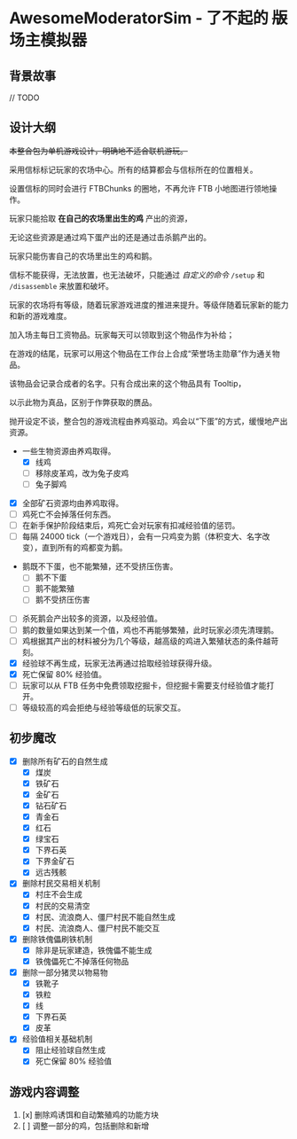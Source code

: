 # AwesomeModeratorSim - 了不起的 ~~版~~ 场主模拟器

## 背景故事

// TODO

## 设计大纲

~~本整合包为单机游戏设计，明确地不适合联机游玩。~~

采用信标标记玩家的农场中心。所有的结算都会与信标所在的位置相关。

设置信标的同时会进行 FTBChunks 的圈地，不再允许 FTB 小地图进行领地操作。

玩家只能拾取 **在自己的农场里出生的鸡** 产出的资源，

无论这些资源是通过鸡下蛋产出的还是通过击杀鹅产出的。

玩家只能伤害自己的农场里出生的鸡和鹅。

信标不能获得，无法放置，也无法破坏，只能通过 *自定义的命令* `/setup` 和 `/disassemble` 来放置和破坏。

玩家的农场将有等级，随着玩家游戏进度的推进来提升。等级伴随着玩家新的能力和新的游戏难度。

加入场主每日工资物品。玩家每天可以领取到这个物品作为补给；

在游戏的结尾，玩家可以用这个物品在工作台上合成“荣誉场主勋章”作为通关物品。

该物品会记录合成者的名字。只有合成出来的这个物品具有 Tooltip，

以示此物为真品，区别于作弊获取的赝品。

抛开设定不谈，整合包的游戏流程由养鸡驱动。鸡会以“下蛋”的方式，缓慢地产出资源。

- 一些生物资源由养鸡取得。
  - [x] 线鸡
  - [ ] 移除皮革鸡，改为兔子皮鸡
  - [ ] 兔子脚鸡
- [x] 全部矿石资源均由养鸡取得。
- [ ] 鸡死亡不会掉落任何东西。
- [ ] 在新手保护阶段结束后，鸡死亡会对玩家有扣减经验值的惩罚。
- [ ] 每隔 24000 tick（一个游戏日），会有一只鸡变为鹅（体积变大、名字改变），直到所有的鸡都变为鹅。
- 鹅既不下蛋，也不能繁殖，还不受挤压伤害。
  - [ ] 鹅不下蛋
  - [ ] 鹅不能繁殖
  - [ ] 鹅不受挤压伤害
- [ ] 杀死鹅会产出较多的资源，以及经验值。
- [ ] 鹅的数量如果达到某一个值，鸡也不再能够繁殖，此时玩家必须先清理鹅。
- [ ] 鸡根据其产出的材料被分为几个等级，越高级的鸡进入繁殖状态的条件越苛刻。
- [x] 经验球不再生成，玩家无法再通过拾取经验球获得升级。
- [x] 死亡保留 80% 经验值。
- [ ] 玩家可以从 FTB 任务中免费领取挖掘卡，但挖掘卡需要支付经验值才能打开。
- [ ] 等级较高的鸡会拒绝与经验等级低的玩家交互。

## 初步魔改
- [x] 删除所有矿石的自然生成
  - [x] 煤炭
  - [x] 铁矿石
  - [x] 金矿石
  - [x] 钻石矿石
  - [x] 青金石
  - [x] 红石
  - [x] 绿宝石
  - [x] 下界石英
  - [x] 下界金矿石
  - [x] 远古残骸
- [x] 删除村民交易相关机制
  - [x] 村庄不会生成
  - [x] 村民的交易清空
  - [x] 村民、流浪商人、僵尸村民不能自然生成
  - [x] 村民、流浪商人、僵尸村民不能交互
- [x] 删除铁傀儡刷铁机制
  - [x] 除非是玩家建造，铁傀儡不能生成
  - [x] 铁傀儡死亡不掉落任何物品
- [x] 删除一部分猪灵以物易物
  - [x] 铁靴子
  - [x] 铁粒
  - [x] 线
  - [x] 下界石英
  - [x] 皮革
- [x] 经验值相关基础机制
  - [x] 阻止经验球自然生成
  - [x] 死亡保留 80% 经验值

## 游戏内容调整

1. [x] 删除鸡诱饵和自动繁殖鸡的功能方块
2. [ ] 调整一部分的鸡，包括删除和新增
